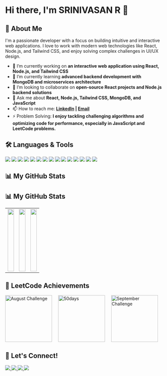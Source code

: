 # Hi there, I'm SRINIVASAN R 👋

## 🚀 About Me

I'm a passionate developer with a focus on building intuitive and interactive web applications. I love to work with modern web technologies like React, Node.js, and Tailwind CSS, and enjoy solving complex challenges in UI/UX design.


- 🔭 I’m currently working on **an interactive web application using React, Node.js, and Tailwind CSS**
- 🌱 I’m currently learning **advanced backend development with MongoDB and microservices architecture**
- 👯 I’m looking to collaborate on **open-source React projects and Node.js backend solutions**
- 💬 Ask me about **React, Node.js, Tailwind CSS, MongoDB, and JavaScript**
- 📫 How to reach me: **[LinkedIn](https://www.linkedin.com/in/srinivasan-r-b13195256/) | [Email](mailto:sriniravir05@gmail.com)**
- ⚡ Problem Solving: **I enjoy tackling challenging algorithms and optimizing code for performance, especially in JavaScript and LeetCode problems.**


## 🛠️ Languages & Tools
<p>
  <img src="https://img.shields.io/badge/HTML5-E34F26?style=for-the-badge&logo=html5&logoColor=white" />
  <img src="https://img.shields.io/badge/CSS3-1572B6?style=for-the-badge&logo=css3&logoColor=white" />
  <img src="https://img.shields.io/badge/JavaScript-323330?style=for-the-badge&logo=javascript&logoColor=F7DF1E" />
  <img src="https://img.shields.io/badge/Java-007396?style=for-the-badge&logo=java&logoColor=white" />
  <img src="https://img.shields.io/badge/C++-00599C?style=for-the-badge&logo=cplusplus&logoColor=white" />
  <img src="https://img.shields.io/badge/MySQL-4479A1?style=for-the-badge&logo=mysql&logoColor=white" />
  <img src="https://img.shields.io/badge/Canva-00C4CC?style=for-the-badge&logo=canva&logoColor=white" />
  <img src="https://img.shields.io/badge/React-20232A?style=for-the-badge&logo=react&logoColor=61DAFB" />
  <img src="https://img.shields.io/badge/Tailwind_CSS-38B2AC?style=for-the-badge&logo=tailwind-css&logoColor=white" />
  <img src="https://img.shields.io/badge/Node.js-43853D?style=for-the-badge&logo=node.js&logoColor=white" />
  <img src="https://img.shields.io/badge/Express.js-404D59?style=for-the-badge" />
  <img src="https://img.shields.io/badge/MongoDB-4EA94B?style=for-the-badge&logo=mongodb&logoColor=white" />
  <img src="https://img.shields.io/badge/Git-F05032?style=for-the-badge&logo=git&logoColor=white" />
  <img src="https://img.shields.io/badge/Docker-2496ED?style=for-the-badge&logo=docker&logoColor=white" />
  <img src="https://img.shields.io/badge/VS_Code-0078d7?style=for-the-badge&logo=visual-studio-code&logoColor=white" />
</p>

## 📊 My GitHub Stats
## 📊 My GitHub Stats

<table>
  <tr>
    <td width="33%" height="200px">
      <a href="https://github.com/Srinivasan-Ravi">
        <img src="https://github-readme-stats.vercel.app/api/top-langs/?username=Srinivasan-Ravi&layout=donut&theme=radical" width="100%" height="200px" />
      </a>
    </td>
    <td width="33%" height="200px">
      <a href="https://github.com/Srinivasan-Ravi">
        <img src="https://github-readme-streak-stats.herokuapp.com/?user=Srinivasan-Ravi&theme=radical" width="100%" height="200px" />
      </a>
    </td>
    <td width="33%" height="200px">
      <a href="https://github.com/Srinivasan-Ravi">
        <img src="https://github-readme-stats.vercel.app/api?username=Srinivasan-Ravi&show_icons=true&theme=radical&hide_rank=true" width="100%" height="200px" />
      </a>
    </td>
  </tr>
</table>



## 🏅 LeetCode Achievements
<p>
  <img src="https://leetcode.com/static/images/badges/2024/gif/2024-08.gif" alt="August Challenge" width="150"/>
  <img width="12" />
  <img src="https://assets.leetcode.com/static_assets/marketing/2024-50.gif" alt="50days" width="150"/>
  <img width="12" />
  <img src="https://leetcode.com/static/images/badges/2024/gif/2024-09.gif"  alt="September Challenge" width="150"/>
  <img width="12" />
</p>



## 🔗 Let's Connect!
<p>
  <a href="https://www.linkedin.com/in/srinivasan-r-b13195256/" target="_blank">
    <img src="https://img.shields.io/badge/LinkedIn-blue?style=for-the-badge&logo=linkedin" />
  </a>
  <a href="https://leetcode.com/Srinivasan_Ravi" target="_blank">
    <img src="https://img.shields.io/badge/LeetCode-FFA116?style=for-the-badge&logo=leetcode&logoColor=black" />
  </a>
  <a href="mailto:sriniravir05@gmail.com">
    <img src="https://img.shields.io/badge/Email-D14836?style=for-the-badge&logo=gmail&logoColor=white" />
  </a>
  <a href="https://github.com/Srinivasan-Ravi" target="_blank">
    <img src="https://img.shields.io/badge/GitHub-181717?style=for-the-badge&logo=github" />
  </a>
</p>
